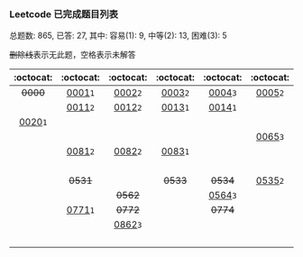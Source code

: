 ### Leetcode 已完成题目列表
总题数: 865, 已答: 27, 
其中: 容易(1): 9, 中等(2): 13, 困难(3): 5  
  
 ~~删除线~~表示无此题，空格表示未解答  

|:octocat:|:octocat:|:octocat:|:octocat:|:octocat:|:octocat:|:octocat:|:octocat:|:octocat:|:octocat:|
|:--:|:--:|:--:|:--:|:--:|:--:|:--:|:--:|:--:|:--:|
| ~~0000~~ |[0001](done/0001-0100/0001.two-sum.js)`1`|[0002](done/0001-0100/0002.add-two-numbers.js)`2`|[0003](done/0001-0100/0003.longest-substring-without-repeating-characters.js)`2`|[0004](done/0001-0100/0004.median-of-two-sorted-arrays.js)`3`|[0005](done/0001-0100/0005.longest-palindromic-substring.js)`2`|[0006](done/0001-0100/0006.zigzag-conversion.js)`2`|[0007](done/0001-0100/0007.reverse-integer.js)`1`|[0008](done/0001-0100/0008.string-to-integer-atoi.js)`2`|[0009](done/0001-0100/0009.palindrome-number.js)`1`|
| |[0011](done/0001-0100/0011.container-with-most-water.js)`2`|[0012](done/0001-0100/0012.integer-to-roman.js)`2`|[0013](done/0001-0100/0013.roman-to-integer.js)`1`|[0014](done/0001-0100/0014.longest-common-prefix.js)`1`| | |[0017](done/0001-0100/0017.letter-combinations-of-a-phone-number.js)`2`| | |
|[0020](done/0001-0100/0020.valid-parentheses.js)`1`| | | | | | | | |[0029](done/0001-0100/0029.divide-two-integers.js)`2`|
| | | | | |[0065](done/0001-0100/0065.valid-number.js)`3`| | | | |
| |[0081](done/0001-0100/0081.search-in-rotated-sorted-array-ii.js)`2`|[0082](done/0001-0100/0082.remove-duplicates-from-sorted-list-ii.js)`2`|[0083](done/0001-0100/0083.remove-duplicates-from-sorted-list.js)`1`| | | | | | |
| | | | | | | | | |[0149](done/0101-0200/0149.max-points-on-a-line.js)`3`|
| | ~~0531~~ | | ~~0533~~ | ~~0534~~ |[0535](done/0501-0600/0535.encode-and-decode-tinyurl.js)`2`| ~~0536~~ | | | |
| | | ~~0562~~ | |[0564](done/0501-0600/0564.find-the-closest-palindrome.js)`3`| | | | ~~0568~~ | ~~0569~~ |
| |[0771](done/0701-0800/0771.jewels-and-stones.js)`1`| ~~0772~~ | | ~~0774~~ | | ~~0776~~ | | | |
| | |[0862](done/0801-0900/0862.shortest-subarray-with-sum-at-least-k.js)`3`| | | |[0866](done/0801-0900/0866.prime-palindrome.js)`2`| | | |
| | | | | | | | | |[1009](done/1001-1100/1009.complement-of-base-10-integer.js)`1`|